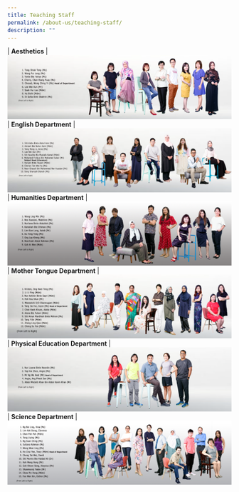```yaml
---
title: Teaching Staff
permalink: /about-us/teaching-staff/
description: ""
---
```

| **Aesthetics** |
<img src="/images/TeachingStaff-Aesthetics2023.png">
<br>
| **English Department** | 
<img src="/images/TeachingStaff-EL2023.png">
<br>
| **Humanities Department** | 
<img src="/images/TeachingStaff-Hum2023.png">
<br>
| **Mother Tongue Department** | 
<img src="/images/TeachingStaff-MotherTongue2023.png">
<br>
| **Physical Education Department** | 
<img src="/images/TeachingStaff-PhysicalEducation2023.png">
<br>
| **Science Department** | 
<img src="/images/TeachingStaff-Sci2023.png">
<br>